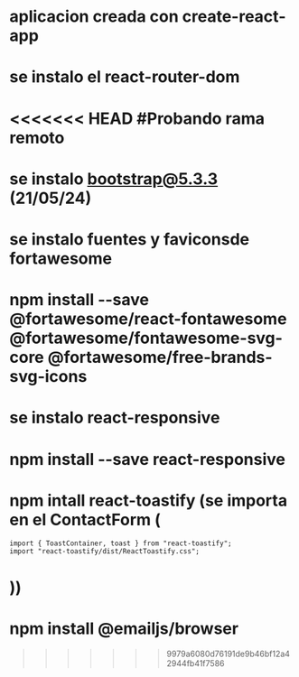 # aplicacion creada con create-react-app

# se instalo el react-router-dom

<<<<<<< HEAD
#Probando rama remoto
=======
# se instalo bootstrap@5.3.3 (21/05/24)

# se instalo fuentes y faviconsde fortawesome

# npm install --save @fortawesome/react-fontawesome @fortawesome/fontawesome-svg-core @fortawesome/free-brands-svg-icons

# se instalo react-responsive

# npm install --save react-responsive

# npm intall react-toastify (se importa en el ContactForm (

    import { ToastContainer, toast } from "react-toastify";
    import "react-toastify/dist/ReactToastify.css";

# ))

# npm install @emailjs/browser
>>>>>>> 9979a6080d76191de9b46bf12a42944fb41f7586

